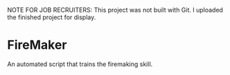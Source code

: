 NOTE FOR JOB RECRUITERS: This project was not built with Git. I uploaded the finished project for display. 

FireMaker
=========

An automated script that trains the firemaking skill.
